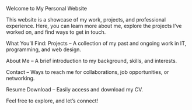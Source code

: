 Welcome to My Personal Website

This website is a showcase of my work, projects, and professional experience. Here, you can learn more about me, explore the projects I’ve worked on, and find ways to get in touch.

What You’ll Find:
Projects – A collection of my past and ongoing work in IT, programming, and web design.

About Me – A brief introduction to my background, skills, and interests.

Contact – Ways to reach me for collaborations, job opportunities, or networking.

Resume Download – Easily access and download my CV.

Feel free to explore, and let’s connect!

